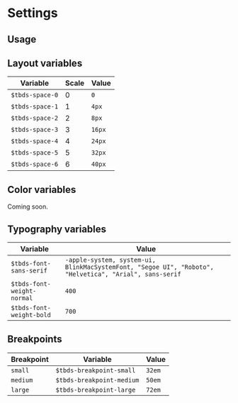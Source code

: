# Settings

## Usage

## Layout variables

| Variable        | Scale | Value   |
| --------------- | ----- | ------- |
| `$tbds-space-0` | 0     | `0`     |
| `$tbds-space-1` | 1     | `4px`   |
| `$tbds-space-2` | 2     | `8px`   |
| `$tbds-space-3` | 3     | `16px`  |
| `$tbds-space-4` | 4     | `24px`  |
| `$tbds-space-5` | 5     | `32px`  |
| `$tbds-space-6` | 6     | `40px`  |

## Color variables

Coming soon.

## Typography variables

| Variable                   | Value                                                                                                  |
| -------------------------- | ------------------------------------------------------------------------------------------------------ |
| `$tbds-font-sans-serif`    | `-apple-system, system-ui, BlinkMacSystemFont, "Segoe UI", "Roboto", "Helvetica", "Arial", sans-serif` |
| `$tbds-font-weight-normal` | `400`                                                                                                  |
| `$tbds-font-weight-bold`   | `700`                                                                                                  |

## Breakpoints

| Breakpoint | Variable                  | Value  |
| ---------- | ------------------------- | ------ |
| `small`    | `$tbds-breakpoint-small`  | `32em` |
| `medium`   | `$tbds-breakpoint-medium` | `50em` |
| `large`    | `$tbds-breakpoint-large`  | `72em` |
